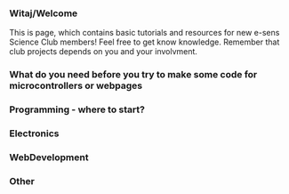 ### Witaj/Welcome
This is page, which contains basic tutorials and resources for new e-sens Science Club members! Feel free to get know knowledge. Remember that club projects depends on you and your involvment.

### What do you need before you try to make some code for microcontrollers or webpages

### Programming - where to start?

### Electronics

### WebDevelopment

### Other



